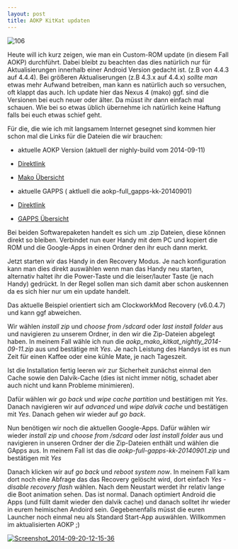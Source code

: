 ```yaml
---
layout: post
title: AOKP KitKat updaten
---
```

![106](https://flipez.de/wp-content/uploads/2014/09/106-300x103.png)

Heute will ich kurz zeigen, wie man ein Custom-ROM update (in diesem Fall AOKP) durchführt. Dabei bleibt zu beachten das dies natürlich nur für Aktualisierungen innerhalb einer Android Version gedacht ist. (z.B von 4.4.3 auf 4.4.4). Bei größeren Aktualiserungen (z.B 4.3.x auf 4.4.x) _sollte man_ etwas mehr Aufwand betreiben, man kann es natürlich auch so versuchen, oft klappt das auch. Ich update hier das Nexus 4 (mako) ggf. sind die Versionen bei euch neuer oder älter. Da müsst ihr dann einfach mal schauen. Wie bei so etwas üblich übernehme ich natürlich keine Haftung falls bei euch etwas schief geht.

Für die, die wie ich mit langsamem Internet gesegnet sind kommen hier schon mal die Links für die Dateien die wir brauchen:

* aktuelle AOKP Version (aktuell der nighly-build vom <small></small><span class="json-version">2014-09-11)</span>

* [Direktlink](https://s.basketbuild.com/filedl/devs?dev=aokp&amp;dl=aokp/mako/aokp_mako_kitkat_nightly_2014-09-11.zip "AOKP nightly 2014-09-11 mako")

* [Mako Übersicht](http://aokp.co/devices/mako "AOKP Nexus 4 Übersicht")

* aktuelle GAPPS ( aktluell die aokp-full_gapps-kk-20140901)

* [Direktlink](https://s.basketbuild.com/filedl/devs?dev=championswimmer&amp;dl=championswimmer/gapps/aokp-full_gapps-kk-20140901.zip "GAPPS full kk 20140901")

* [GAPPS Übersicht](http://aokp.co/devices/ "AOKP GAPPS")

Bei beiden Softwarepaketen handelt es sich um .zip Dateien, diese können direkt so bleiben. Verbindet nun euer Handy mit dem PC und kopiert die ROM und die Google-Apps in einen Ordner den ihr euch dann merkt.

Jetzt starten wir das Handy in den Recovery Modus. Je nach konfiguration kann man dies direkt auswählen wenn man das Handy neu starten, alternativ haltet ihr die Power-Taste und die leiser/lauter Taste (je nach Handy) gedrückt. In der Regel sollen man sich damit aber schon auskennen da es sich hier nur um ein update handelt.

Das aktuelle Beispiel orientiert sich am ClockworkMod Recovery (v6.0.4.7) und kann ggf abweichen.

Wir wählen _install zip_ und _choose from /sdcard_ oder _last install folder_ aus und navigieren zu unserem Ordner, in den wir die Zip-Dateien abgelegt haben. In meinem Fall wähle ich nun die _aokp_mako_kitkat_nightly_2014-09-11.zip_ aus und bestätige mit _Yes_. Je nach Leistung des Handys ist es nun Zeit für einen Kaffee oder eine kühle Mate, je nach Tageszeit.

Ist die Installation fertig leeren wir zur Sicherheit zunächst einmal den Cache sowie den Dalvik-Cache (dies ist nicht immer nötig, schadet aber auch nicht und kann Probleme minimieren).

Dafür wählen wir _go back_ und _wipe cache partition_ und bestätigen mit _Yes_. Danach navigieren wir auf _advanced_ und _wipe dalvik cache_ und bestätigen mit _Yes_. Danach gehen wir wieder auf _go back_.

Nun benötigen wir noch die aktuellen Google-Apps. Dafür wählen wir wieder _install zip_ und _choose from /sdcard_ oder _last install folder_ aus und navigieren in unseren Ordner der die Zip-Dateien enthält und wählen die GApps aus. In meinem Fall ist das die _aokp-full-gapps-kk-20140901.zip_ und bestätigen mit _Yes_

Danach klicken wir auf _go back_ und _reboot system now_. In meinem Fall kam dort noch eine Abfrage das das Recovery gelöscht wird, dort einfach _Yes - disable recovery flash_ wählen. Nach dem Neustart werdet ihr relativ lange die Boot animation sehen. Das ist normal. Danach optimiert Android die Apps (und füllt damit wieder den dalvik cache) und danach solltet ihr wieder in eurem heimischen Andoird sein. Gegebenenfalls müsst die euren Launcher noch einmal neu als Standard Start-App auswählen. Willkommen im aktualisierten AOKP ;)

[![Screenshot_2014-09-20-12-15-36](http://flipez.de/wp-content/uploads/2014/09/Screenshot_2014-09-20-12-15-36-180x300.png)](http://flipez.de/wp-content/uploads/2014/09/Screenshot_2014-09-20-12-15-36.png)
